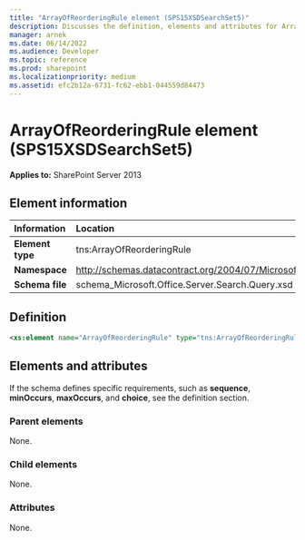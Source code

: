 ```yaml
---
title: "ArrayOfReorderingRule element (SPS15XSDSearchSet5)"
description: Discusses the definition, elements and attributes for ArrayOfReorderingRule element (SPS15XSDSearchSet5).
manager: arnek
ms.date: 06/14/2022
ms.audience: Developer
ms.topic: reference
ms.prod: sharepoint
ms.localizationpriority: medium
ms.assetid: efc2b12a-6731-fc62-ebb1-044559d84473
---
```


# ArrayOfReorderingRule element (SPS15XSDSearchSet5)

**Applies to:** SharePoint Server 2013
  
## Element information

|Information|Location|
|:-----|:-----|
|**Element type** <br/> |tns:ArrayOfReorderingRule  <br/> |
|**Namespace** <br/> |http://schemas.datacontract.org/2004/07/Microsoft.Office.Server.Search.Query  <br/> |
|**Schema file** <br/> |schema_Microsoft.Office.Server.Search.Query.xsd  <br/> |
   
## Definition

```XML
<xs:element name="ArrayOfReorderingRule" type="tns:ArrayOfReorderingRule"></xs:element>

```

## Elements and attributes

If the schema defines specific requirements, such as **sequence**, **minOccurs**, **maxOccurs**, and **choice**, see the definition section. 
  
### Parent elements

None.
  
### Child elements

None.
  
### Attributes

None.
  


